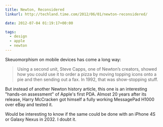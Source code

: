 ```yaml
---
title: Newton, Reconsidered
linkurl: http://techland.time.com/2012/06/01/newton-reconsidered/

date: 2012-07-04 01:19:17+00:00

tags:
  - design
  - apple
  - newton
---
```


Skeuomorphism on mobile devices has come a long way:

> Using a second unit, Steve Capps, one of Newton’s creators, showed how you could use it to order a pizza by moving topping icons onto a pie and then sending out a fax. In 1992, that was show-stopping stuff.

But instead of another Newton history article, this one is an interesting "hands-on assessment" of Apple's first PDA. Almost 20 years after its release, Harry McCracken got himself a fully working MessagePad H1000 over eBay and tested it.

Would be interesting to know if the same could be done with an iPhone 4S or Galaxy Nexus in 2032. I doubt it.
